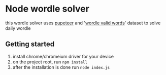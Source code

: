 # Node wordle solver
this wordle solver uses [pupeteer](https://pptr.dev/) and '[wordle valid words](https://www.kaggle.com/bcruise/wordle-valid-words)' dataset to solve daily wordle
## Getting started
1. install chrome/chromeium driver for your device
2. on the project root, run `npm install`
3. after the installation is done run `node index.js`

